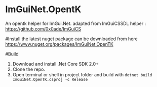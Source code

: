 # ImGuiNet.OpentK
An opentk helper for ImGui.Net. adapted from ImGuiCSSDL helper : https://github.com/0x0ade/ImGuiCS

#Install
the latest nuget package can be downloaded from here https://www.nuget.org/packages/ImGuiNet.OpenTK

#Build
1. Download and install .Net Core SDK 2.0+
2. Clone the repo.
3. Open terminal or shell in project folder and build with `dotnet build ImGuiNet.OpenTK.csproj -c Release`
